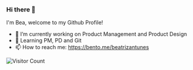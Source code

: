 ### Hi there 👋

I'm Bea, welcome to my Github Profile!

- 🔭 I’m currently working on Product Management and Product Design
- 🌱 Learning PM, PD and Git
- 📫 How to reach me: https://bento.me/beatrizantunes

![Visitor Count](https://profile-counter.glitch.me/beatrizaantunes/count.svg)
